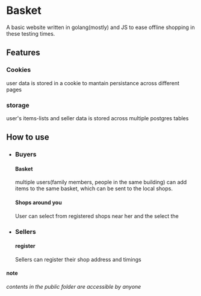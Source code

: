 <h1>Basket </h1>  
A basic website written in golang(mostly) and JS to ease offline shopping in these testing times.
<br>
<h2>Features</h2>
<h3>Cookies</h3>
user data is stored in a cookie to mantain persistance across different pages
<h3>storage</h3>
user's items-lists and seller data is stored across multiple postgres tables
<h2>How to use</h2>
<ul>
<li>
<h3>
Buyers
</h3>
</li>
<h4>Basket</h4>
multiple users(family members, people in the same building) can add items to the
 same basket, which can be sent to the local shops.
<h4>Shops around you</h4>
User can select from registered shops near her and the select the 
<li>
<h3>
Sellers
</h3>
</li>
<h4>
register
</h4>
Sellers can register their shop address and timings
</ul>
<h4>note</h4>

<i>contents in the public folder are accessible by anyone<i>
